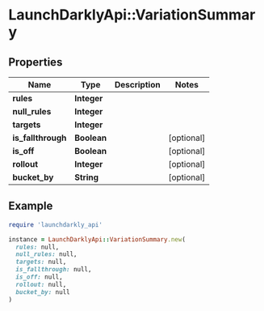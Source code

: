 # LaunchDarklyApi::VariationSummary

## Properties

| Name | Type | Description | Notes |
| ---- | ---- | ----------- | ----- |
| **rules** | **Integer** |  |  |
| **null_rules** | **Integer** |  |  |
| **targets** | **Integer** |  |  |
| **is_fallthrough** | **Boolean** |  | [optional] |
| **is_off** | **Boolean** |  | [optional] |
| **rollout** | **Integer** |  | [optional] |
| **bucket_by** | **String** |  | [optional] |

## Example

```ruby
require 'launchdarkly_api'

instance = LaunchDarklyApi::VariationSummary.new(
  rules: null,
  null_rules: null,
  targets: null,
  is_fallthrough: null,
  is_off: null,
  rollout: null,
  bucket_by: null
)
```

